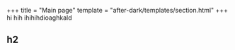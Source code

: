 +++
title = "Main page"
template = "after-dark/templates/section.html"
+++
hi hih ihihihdioaghkald
## h2